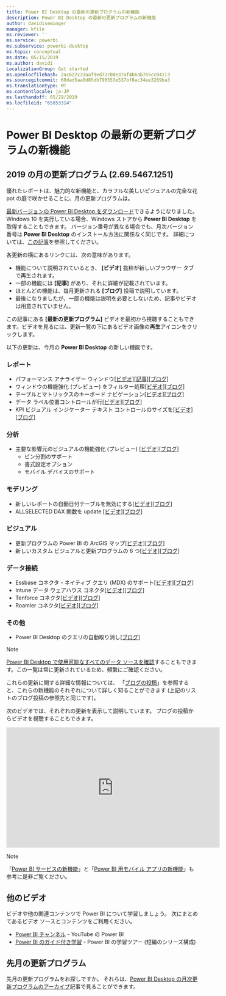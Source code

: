 ```yaml
---
title: Power BI Desktop の最新の更新プログラムの新機能
description: Power BI Desktop の最新の更新プログラムの新機能
author: davidiseminger
manager: kfile
ms.reviewer: ''
ms.service: powerbi
ms.subservice: powerbi-desktop
ms.topic: conceptual
ms.date: 05/15/2019
ms.author: davidi
LocalizationGroup: Get started
ms.openlocfilehash: 2ac622c33aaf9ed72c00e37af4b6ab765cc04113
ms.sourcegitcommit: 60dad5aa0d85db790553e537bf8ac34ee3289ba3
ms.translationtype: MT
ms.contentlocale: ja-JP
ms.lasthandoff: 05/29/2019
ms.locfileid: "65853314"
---
```

# <a name="whats-new-in-the-latest-power-bi-desktop-update"></a>Power BI Desktop の最新の更新プログラムの新機能 

## <a name="may-2019-update-26954671251"></a>2019 の月の更新プログラム (2.69.5467.1251)

優れたレポートは、魅力的な新機能と、カラフルな美しいビジュアルの完全な花 pot の庭で咲かせることに、月の更新プログラムは。 

[最新バージョンの Power BI Desktop をダウンロード](https://powerbi.microsoft.com/desktop)できるようになりました。 Windows 10 を実行している場合、Windows ストアから **Power BI Desktop** を取得することもできます。 バージョン番号が異なる場合でも、月次バージョン番号は **Power BI Desktop** のインストール方法に関係なく同じです。 詳細については、[この記事](desktop-get-the-desktop.md)を参照してください。 

各更新の横にあるリンクには、次の意味があります。

* 機能について説明されているとき、 **[ビデオ]** 抜粋が新しいブラウザー タブで再生されます。
* 一部の機能には **[記事]** があり、それに詳細が記載されています。
* ほとんどの機能は、毎月更新される **[ブログ]** 投稿で説明しています。
* 最後になりましたが、一部の機能は説明を必要としないため、記事やビデオは用意されていません。

この記事にある **[最新の更新プログラム]** ビデオを最初から視聴することもできます。ビデオを見るには、更新一覧の下にあるビデオ画像の**再生**アイコンをクリックします。

以下の更新は、今月の **Power BI Desktop** の新しい機能です。

### <a name="reporting"></a>レポート
* パフォーマンス アナライザー ウィンドウ[[ビデオ]](https://youtu.be/O8GlHDz8xUQ?t=10)[[記事]](desktop-performance-analyzer.md)[[ブログ]    ](https://powerbi.microsoft.com/blog/power-bi-desktop-may-2019-feature-summary/#perfAnalyzer) 
* ウィンドウの機能強化 (プレビュー) をフィルター処理[[ビデオ]](https://youtu.be/O8GlHDz8xUQ?t=377)[[ブログ]  ](https://powerbi.microsoft.com/blog/power-bi-desktop-may-2019-feature-summary/#filterPane)
* テーブルとマトリックスのキーボード ナビゲーション[[ビデオ]](https://youtu.be/O8GlHDz8xUQ?t=518)[[ブログ]  ](https://powerbi.microsoft.com/blog/power-bi-desktop-may-2019-feature-summary/#accessibility)
* データ ラベル位置コントロールが行[[ビデオ]](https://youtu.be/O8GlHDz8xUQ?t=572)[[ブログ]  ](https://powerbi.microsoft.com/blog/power-bi-desktop-may-2019-feature-summary/#dataLabels)
* KPI ビジュアル インジケーター テキスト コントロールのサイズを[[ビデオ]](https://youtu.be/O8GlHDz8xUQ?t=664)[[ブログ]  ](https://powerbi.microsoft.com/blog/power-bi-desktop-may-2019-feature-summary/#kpi)


### <a name="analytics"></a>分析
* 主要な影響元のビジュアルの機能強化 (プレビュー) [[ビデオ]](https://youtu.be/O8GlHDz8xUQ?t=717)[[ブログ]  ](https://powerbi.microsoft.com/blog/power-bi-desktop-may-2019-feature-summary/#keyInfluencers) 
    * ビン分割のサポート 
    * 書式設定オプション
    * モバイル デバイスのサポート


### <a name="modeling"></a>モデリング
* 新しいレポートの自動日付テーブルを無効にする[[ビデオ]](https://youtu.be/O8GlHDz8xUQ?t=984)[[ブログ]  ](https://powerbi.microsoft.com/blog/power-bi-desktop-may-2019-feature-summary/#autoDate) 
* ALLSELECTED DAX 関数を update [[ビデオ]](https://youtu.be/O8GlHDz8xUQ?t=1080)[[ブログ]  ](https://powerbi.microsoft.com/blog/power-bi-desktop-may-2019-feature-summary/#dax) 


### <a name="visuals"></a>ビジュアル
* 更新プログラムの Power BI の ArcGIS マップ[[ビデオ]](https://youtu.be/O8GlHDz8xUQ?t=1093)[[ブログ]  ](https://powerbi.microsoft.com/blog/power-bi-desktop-may-2019-feature-summary/#esri) 
* 新しいカスタム ビジュアルと更新プログラムの 6 つ[[ビデオ]](https://youtu.be/O8GlHDz8xUQ?t=1199)[[ブログ]  ](https://powerbi.microsoft.com/blog/power-bi-desktop-may-2019-feature-summary/#mapbox) 


### <a name="data-connectivity"></a>データ接続
* Essbase コネクタ - ネイティブ クエリ (MDX) のサポート[[ビデオ]](https://youtu.be/O8GlHDz8xUQ?t=2518)[[ブログ]  ](https://powerbi.microsoft.com/blog/power-bi-desktop-may-2019-feature-summary/#essbase) 
* Intune データ ウェアハウス コネクタ[[ビデオ]](https://youtu.be/O8GlHDz8xUQ?t=2538)[[ブログ]   ](https://powerbi.microsoft.com/blog/power-bi-desktop-may-2019-feature-summary/#intune) 
* Tenforce コネクタ[[ビデオ]](https://youtu.be/O8GlHDz8xUQ?t=2560)[[ブログ]  ](https://powerbi.microsoft.com/blog/power-bi-desktop-may-2019-feature-summary/#tenforce) 
* Roamler コネクタ[[ビデオ]](https://youtu.be/O8GlHDz8xUQ?t=2596)[[ブログ]  ](https://powerbi.microsoft.com/blog/power-bi-desktop-may-2019-feature-summary/#roamler) 


### <a name="other"></a>その他
* Power BI Desktop のクエリの自動取り消し[[ブログ]](https://powerbi.microsoft.com/blog/power-bi-desktop-may-2019-feature-summary/#queryCancellation) 

> [!NOTE]
> [Power BI Desktop で使用可能なすべてのデータ ソースを確認](desktop-data-sources.md)することもできます。この一覧は常に更新されているため、頻繁にご確認ください。

これらの更新に関する詳細な情報については、 「[ブログの投稿](https://powerbi.microsoft.com/blog/power-bi-desktop-may-2019-feature-summary/)」を参照すると、これらの新機能のそれぞれについて詳しく知ることができます (上記のリストのブログ投稿の参照先と同じです)。


次のビデオでは、それぞれの更新を表示して説明しています。 ブログの投稿からビデオを視聴することもできます。

<iframe width="560" height="315" src="https://www.youtube.com/embed/O8GlHDz8xUQ" frameborder="0" allow="accelerometer; autoplay; encrypted-media; gyroscope; picture-in-picture" allowfullscreen></iframe>

> [!NOTE]
> 「[Power BI サービスの新機能](service-whats-new.md)」と「[Power BI 用モバイル アプリの新機能](consumer/mobile/mobile-whats-new-in-the-mobile-apps.md)」も参考に是非ご覧ください。

## <a name="more-videos"></a>他のビデオ

ビデオや他の関連コンテンツで Power BI について学習しましょう。 次にまとめてあるビデオ ソースとコンテンツをご利用ください。

-   [Power BI チャンネル](https://www.youtube.com/user/mspowerbi) - YouTube の Power BI
-   [Power BI のガイド付き学習](https://powerbi.microsoft.com/guided-learning/) - Power BI の学習ツアー (短編のシリーズ構成)

## <a name="previous-months-updates"></a>先月の更新プログラム

先月の更新プログラムをお探しですか。 それらは、[Power BI Desktop の月次更新プログラムのアーカイブ](desktop-latest-update-archive.md)記事で見ることができます。
